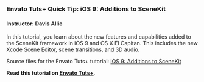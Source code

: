 ### Envato Tuts+ Quick Tip: iOS 9: Additions to SceneKit

#### Instructor: Davis Allie

In this tutorial, you learn about the new features and capabilities added to the SceneKit framework in iOS 9 and OS X El Capitan. This includes the new Xcode Scene Editor, scene transitions, and 3D audio.

Source files for the Envato Tuts+ tutorial: [iOS 9: Additions to SceneKit](http://code.tutsplus.com/tutorials/ios-9-additions-to-scenekit--cms-25896)

**Read this tutorial on [Envato Tuts+](https://code.tutsplus.com)**.
